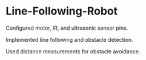 # Line-Following-Robot

Configured motor, IR, and ultrasonic sensor pins.


Implemented line following and obstacle detection.


Used distance measurements for obstacle avoidance.
